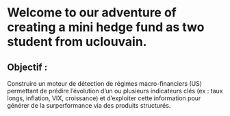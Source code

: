 # Welcome to our adventure of creating a mini hedge fund as two student from uclouvain. 

## Objectif : 
Construire un moteur de détection de régimes macro-financiers (US) permettant de prédire l’évolution d’un ou plusieurs indicateurs clés (ex : taux longs, inflation, VIX, croissance) et d’exploiter cette information pour générer de la surperformance via des produits structurés.
